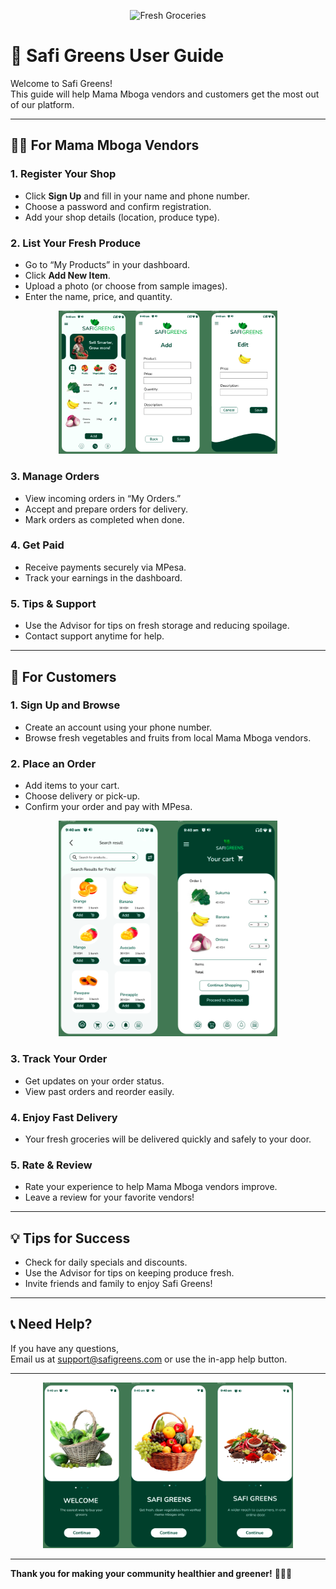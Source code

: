 <p align="center">
  <img src="https://www.gainhealth.org/sites/default/files/2025-02/dsc07855.jpg" alt="Fresh Groceries" width="600"/>
</p>

# 📖 Safi Greens User Guide

Welcome to Safi Greens!  
This guide will help Mama Mboga vendors and customers get the most out of our platform.

---

## 🧑‍🌾 For Mama Mboga Vendors

### 1. Register Your Shop

- Click **Sign Up** and fill in your name and phone number.
- Choose a password and confirm registration.
- Add your shop details (location, produce type).

### 2. List Your Fresh Produce

- Go to “My Products” in your dashboard.
- Click **Add New Item**.
- Upload a photo (or choose from sample images).
- Enter the name, price, and quantity.

<p align="center">
  <img src="assets/vendor-pro.png" alt="Vendor Add Product" width="350"/>
</p>

### 3. Manage Orders

- View incoming orders in “My Orders.”
- Accept and prepare orders for delivery.
- Mark orders as completed when done.

### 4. Get Paid

- Receive payments securely via MPesa.
- Track your earnings in the dashboard.

### 5. Tips & Support

- Use the Advisor for tips on fresh storage and reducing spoilage.
- Contact support anytime for help.

---

## 🛒 For Customers

### 1. Sign Up and Browse

- Create an account using your phone number.
- Browse fresh vegetables and fruits from local Mama Mboga vendors.

### 2. Place an Order

- Add items to your cart.
- Choose delivery or pick-up.
- Confirm your order and pay with MPesa.

<p align="center">
  <img src="assets/custo-pro.png" alt="Customer Order Example" width="350"/>
</p>

### 3. Track Your Order

- Get updates on your order status.
- View past orders and reorder easily.

### 4. Enjoy Fast Delivery

- Your fresh groceries will be delivered quickly and safely to your door.

### 5. Rate & Review

- Rate your experience to help Mama Mboga vendors improve.
- Leave a review for your favorite vendors!

---

## 💡 Tips for Success

- Check for daily specials and discounts.
- Use the Advisor for tips on keeping produce fresh.
- Invite friends and family to enjoy Safi Greens!

---

## 📞 Need Help?

If you have any questions,  
Email us at [support@safigreens.com](mailto:support@safigreens.com) or use the in-app help button.

---

<p align="center">
  <img src="assets/comm-pro.png" alt="Safi Greens Community" width="400"/>
</p>

---

**Thank you for making your community healthier and greener!** 🥬🍅🥕
